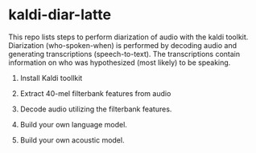 # kaldi-diar-latte
This repo lists steps to perform diarization of audio with the kaldi toolkit. Diarization (who-spoken-when) is performed by decoding audio and generating transcriptions (speech-to-text). The transcriptions contain information on who was hypothesized (most likely) to be speaking. 

1. Install Kaldi toollkit
2. Extract 40-mel filterbank features from audio
3. Decode audio utilizing the filterbank features.

4. Build your own language model.
5. Build your own acoustic model.
